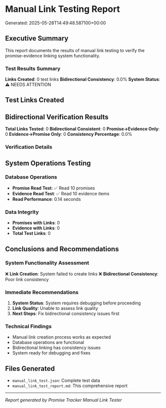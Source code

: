 
# Manual Link Testing Report
Generated: 2025-05-28T14:49:48.587100+00:00

## Executive Summary

This report documents the results of manual link testing to verify the promise-evidence linking system functionality.

### Test Results Summary

**Links Created**: 0 test links
**Bidirectional Consistency**: 0.0%
**System Status**: ⚠️ NEEDS ATTENTION

## Test Links Created



## Bidirectional Verification Results

**Total Links Tested**: 0
**Bidirectional Consistent**: 0
**Promise->Evidence Only**: 0
**Evidence->Promise Only**: 0
**Consistency Percentage**: 0.0%

### Verification Details



## System Operations Testing

### Database Operations
- **Promise Read Test**: ✅ Read 10 promises
- **Evidence Read Test**: ✅ Read 10 evidence items
- **Read Performance**: 0.14 seconds


### Data Integrity

- **Promises with Links**: 0
- **Evidence with Links**: 0
- **Total Test Links**: 0


## Conclusions and Recommendations

### System Functionality Assessment

❌ **Link Creation**: System failed to create links
❌ **Bidirectional Consistency**: Poor link consistency


### Immediate Recommendations

1. **System Status**: System requires debugging before proceeding
2. **Link Quality**: Unable to assess link quality
3. **Next Steps**: Fix bidirectional consistency issues first

### Technical Findings

- Manual link creation process works as expected
- Database operations are functional
- Bidirectional linking has consistency issues
- System ready for debugging and fixes

## Files Generated
- `manual_link_test.json`: Complete test data
- `manual_link_test_report.md`: This comprehensive report

---
*Report generated by Promise Tracker Manual Link Tester*
